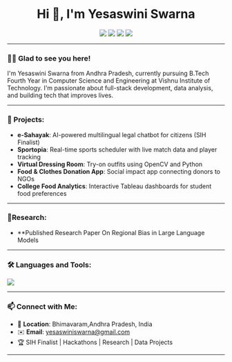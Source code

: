 

<h1 align="center">Hi 👋, I'm Yesaswini Swarna</h1>

<p align="center">
  <a href="https://github.com/yesaswiniswarna"><img src="https://img.shields.io/github/followers/yesaswiniswarna?label=Follow&style=social" /></a>
  <a href="https://www.linkedin.com/in/yesaswini-swarna-369124270/"><img src="https://img.shields.io/badge/LinkedIn-blue?logo=linkedin&logoColor=white" /></a>
  <a href="https://leetcode.com/u/Yesaswiniswarna/"><img src="https://img.shields.io/badge/LeetCode-orange?logo=leetcode&logoColor=white" /></a>
  <a href="https://www.geeksforgeeks.org/user/22pa1a05g2/"><img src="https://img.shields.io/badge/GeeksforGeeks-darkgreen?logo=geeksforgeeks&logoColor=white" /></a>
 
</p>

---

### 🙋‍♀️ Glad to see you here!

I'm Yesaswini Swarna from Andhra Pradesh, currently pursuing B.Tech Fourth Year in Computer Science and Engineering at Vishnu Institute of Technology. I'm passionate about full-stack development, data analysis, and building tech that improves lives.

---

### 🚀 Projects:

- **e-Sahayak**: AI-powered multilingual legal chatbot for citizens (SIH Finalist)
- **Sportopia**: Real-time sports scheduler with live match data and player tracking
- **Virtual Dressing Room**: Try-on outfits using OpenCV and Python
- **Food & Clothes Donation App**: Social impact app connecting donors to NGOs
- **College Food Analytics**: Interactive Tableau dashboards for student food preferences

---
### 📑Research:
- **Published Research Paper On Regional Bias in Large Language Models
---
### 🛠️ Languages and Tools:

<p>
  <img src="https://skillicons.dev/icons?i=python,react,html,css,js,nodejs,mongodb,figma,github,java,docker,git,powerbi,nlp,llms,ai," />
</p>

---

### 📫 Connect with Me:

- 📍 **Location**: Bhimavaram,Andhra Pradesh, India  
- ✉️ **Email**: yesaswiniswarna@gmail.com  
- 🏆 SIH Finalist | Hackathons | Research | Data Projects

---
